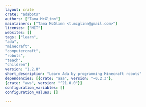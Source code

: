 ```yaml
---
layout: crate
crate: "adabots"
authors: ["Tama McGlinn"]
maintainers: ["Tama McGlinn <t.mcglinn@gmail.com>"]
licenses: ["MIT"]
websites: []
tags: ["learn",
"ada",
"minecraft",
"computercraft",
"robots",
"teach",
"children"]
version: "1.2.0"
short_description: "Learn Ada by programming Minecraft robots"
dependencies: [{crate: "aaa", version: "~0.2.3"},
{crate: "aws", version: "^21.0.0"}]
configuration_variables: []
configuration_values: []

---
```



